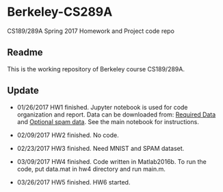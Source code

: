 # Berkeley-CS289A
CS189/289A Spring 2017 Homework and Project code repo
## Readme
This is the working repository of Berkeley course CS189/289A.     
## Update
- 01/26/2017
  HW1 finished. Jupyter notebook is used for code organization and report. Data can be downloaded from:
  [Required Data](https://drive.google.com/uc?export=download&id=0B8_7rrqPQw7xTHRwREp5UVBiVmc) and 
  [Optional spam data](https://drive.google.com/uc?export=download&id=0B8_7rrqPQw7xZWtoNEZEQlJYdjg). 
  See the main notebook for instructions.

- 02/09/2017
  HW2 finished. No code.
  
- 02/23/2017
  HW3 finished. Need MNIST and SPAM dataset.

- 03/09/2017
  HW4 finished. Code written in Matlab2016b. To run the code, put data.mat in hw4
  directory and run main.m.

- 03/26/2017
  HW5 finished. HW6 started.


